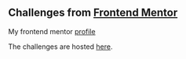 ## Challenges from [Frontend Mentor](https://www.frontendmentor.io)

My frontend mentor [profile](https://www.frontendmentor.io/profile/eriktoger)

The challenges are hosted [here](https://frontend-mentor-rust.netlify.app/).

